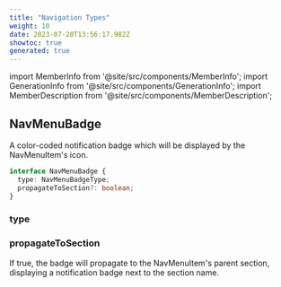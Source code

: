 ```yaml
---
title: "Navigation Types"
weight: 10
date: 2023-07-20T13:56:17.982Z
showtoc: true
generated: true
---
```

<!-- This file was generated from the Vendure source. Do not modify. Instead, re-run the "docs:build" script -->
import MemberInfo from '@site/src/components/MemberInfo';
import GenerationInfo from '@site/src/components/GenerationInfo';
import MemberDescription from '@site/src/components/MemberDescription';


## NavMenuBadge

<GenerationInfo sourceFile="packages/admin-ui/src/lib/core/src/providers/nav-builder/nav-builder-types.ts" sourceLine="18" packageName="@vendure/admin-ui" />

A color-coded notification badge which will be displayed by the
NavMenuItem's icon.

```ts title="Signature"
interface NavMenuBadge {
  type: NavMenuBadgeType;
  propagateToSection?: boolean;
}
```

### type

<MemberInfo kind="property" type="NavMenuBadgeType"   />


### propagateToSection

<MemberInfo kind="property" type="boolean"   />

If true, the badge will propagate to the NavMenuItem's
parent section, displaying a notification badge next
to the section name.
